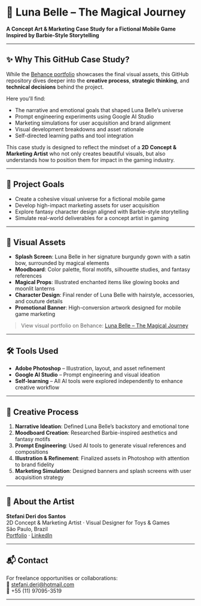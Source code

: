 # 🌙 Luna Belle – The Magical Journey

**A Concept Art & Marketing Case Study for a Fictional Mobile Game Inspired by Barbie-Style Storytelling**

---

## ✨ Why This GitHub Case Study?

While the [Behance portfolio](https://www.behance.net/gallery/234518991/Luna-Belle-The-Magical-Journey) showcases the final visual assets, this GitHub repository dives deeper into the **creative process**, **strategic thinking**, and **technical decisions** behind the project.

Here you'll find:
- The narrative and emotional goals that shaped Luna Belle’s universe  
- Prompt engineering experiments using Google AI Studio  
- Marketing simulations for user acquisition and brand alignment  
- Visual development breakdowns and asset rationale  
- Self-directed learning paths and tool integration

This case study is designed to reflect the mindset of a **2D Concept & Marketing Artist** who not only creates beautiful visuals, but also understands how to position them for impact in the gaming industry.

---

## 🎯 Project Goals

- Create a cohesive visual universe for a fictional mobile game  
- Develop high-impact marketing assets for user acquisition  
- Explore fantasy character design aligned with Barbie-style storytelling  
- Simulate real-world deliverables for a concept artist in gaming

---

## 🎨 Visual Assets

- **Splash Screen**: Luna Belle in her signature burgundy gown with a satin bow, surrounded by magical elements  
- **Moodboard**: Color palette, floral motifs, silhouette studies, and fantasy references  
- **Magical Props**: Illustrated enchanted items like glowing books and moonlit lanterns  
- **Character Design**: Final render of Luna Belle with hairstyle, accessories, and couture details  
- **Promotional Banner**: High-conversion artwork designed for mobile game marketing

> View visual portfolio on Behance: [Luna Belle – The Magical Journey](https://www.behance.net/gallery/234518991/Luna-Belle-The-Magical-Journey)

---

## 🛠️ Tools Used

- **Adobe Photoshop** – Illustration, layout, and asset refinement  
- **Google AI Studio** – Prompt engineering and visual ideation  
- **Self-learning** – All AI tools were explored independently to enhance creative workflow

---

## 🧠 Creative Process

1. **Narrative Ideation**: Defined Luna Belle’s backstory and emotional tone  
2. **Moodboard Creation**: Researched Barbie-inspired aesthetics and fantasy motifs  
3. **Prompt Engineering**: Used AI tools to generate visual references and compositions  
4. **Illustration & Refinement**: Finalized assets in Photoshop with attention to brand fidelity  
5. **Marketing Simulation**: Designed banners and splash screens with user acquisition strategy

---

## 📌 About the Artist

**Stefani Deri dos Santos**  
2D Concept & Marketing Artist · Visual Designer for Toys & Games  
São Paulo, Brazil  
[Portfolio](https://www.behance.net/stefaniderido) · [LinkedIn](https://www.linkedin.com/in/stefani-deri-dos-santos)

---

## 📬 Contact

For freelance opportunities or collaborations:  
📧 stefani.deri@hotmail.com  
📱 +55 (11) 97095-3519

---

